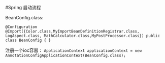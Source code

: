 #Spring 启动流程

BeanConfig.class:

``@Configuration
  @Import({Color.class,MyImportBeanDefinitionRegistrar.class, LogAspect.class, MathCalculator.class,MyPostProcessor.class})
  public class BeanConfig {
  }
``

注册一个ioc容器：
`ApplicationContext applicationContext = new AnnotationConfigApplicationContext(BeanConfig.class);`